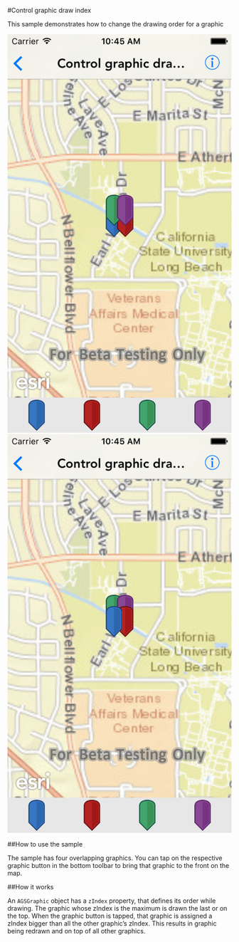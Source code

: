#Control graphic draw index

This sample demonstrates how to change the drawing order for a graphic

![](image1.png)
![](image2.png)

##How to use the sample

The sample has four overlapping graphics. You can tap on the respective graphic button in the bottom toolbar to bring that graphic to the front on the map.

##How it works

An `AGSGraphic` object has a `zIndex` property, that defines its order while drawing. The graphic whose zIndex is the maximum is drawn the last or on the top. When the graphic button is tapped, that graphic is assigned a zIndex bigger than all the other graphic’s zIndex. This results in graphic being redrawn and on top of all other graphics.




